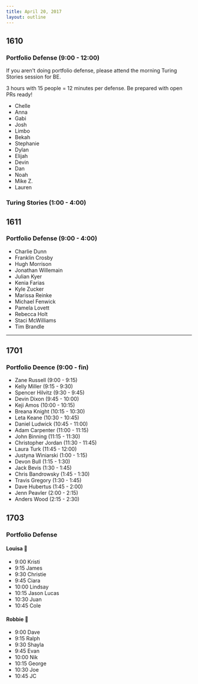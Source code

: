```yaml
---
title: April 20, 2017
layout: outline
---
```


## 1610

### Portfolio Defense (9:00 - 12:00)
If you aren't doing portfolio defense, please attend the morning Turing Stories session for BE.

3 hours with 15 people = 12 minutes per defense. Be prepared with open PRs ready!

* Chelle
* Anna
* Gabi
* Josh
* Limbo
* Bekah
* Stephanie
* Dylan
* Elijah
* Devin
* Dan
* Noah
* Mike Z.
* Lauren

### Turing Stories (1:00 - 4:00)

## 1611

### Portfolio Defense (9:00 - 4:00)  

- Charlie Dunn  
- Franklin Crosby  
- Hugh Morrison  
- Jonathan Willemain  
- Julian Kyer  
- Kenia Farias  
- Kyle Zucker  
- Marissa Reinke  
- Michael Fenwick  
- Pamela Lovett  
- Rebecca Holt  
- Staci McWilliams  
- Tim Brandle  

-----------------------------------------------

## 1701

### Portfolio Deence (9:00 - fin)

* Zane Russell (9:00 - 9:15)
* Kelly Miller (9:15 - 9:30)
* Spencer Hilvitz (9:30 - 9:45)
* Devin Dixon (9:45 - 10:00)
* Keji Amos (10:00 - 10:15)
* Breana Knight (10:15 - 10:30)
* Leta Keane (10:30 - 10:45)
* Daniel Ludwick (10:45 - 11:00)
* Adam Carpenter (11:00 - 11:15)
* John Binning (11:15 - 11:30)
* Christopher Jordan (11:30 - 11:45)
* Laura Turk (11:45 - 12:00)
* Justyna Winiarski  (1:00 - 1:15)
* Devon Bull (1:15 - 1:30)
* Jack Bevis (1:30 - 1:45)
* Chris Bandrowsky (1:45 - 1:30)
* Travis Gregory (1:30 - 1:45)
* Dave Hubertus (1:45 - 2:00)
* Jenn Peavler (2:00 - 2:15)
* Anders Wood (2:15 - 2:30)

## 1703

### Portfolio Defense

#### Louisa :hear_no_evil:

- 9:00 Kristi
- 9:15 James
- 9:30 Christie
- 9:45 Ciara
- 10:00 Lindsay
- 10:15 Jason Lucas
- 10:30 Juan
- 10:45 Cole

#### Robbie :speak_no_evil:

- 9:00 Dave
- 9:15 Ralph
- 9:30 Shayla
- 9:45 Evan
- 10:00 Nik
- 10:15 George
- 10:30 Joe
- 10:45 JC
